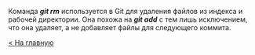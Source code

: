 Команда ***git rm*** используется в Git для удаления файлов из индекса и рабочей директории. Она похожа на ***git add*** с тем лишь исключением, что она удаляет, а не добавляет файлы для следующего коммита.

[< На главную](readme.md)